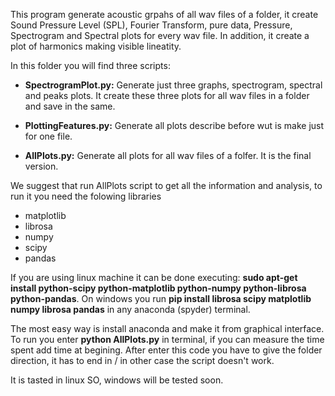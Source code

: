 This program generate acoustic grpahs of all wav files of a folder, it create Sound Pressure Level (SPL), Fourier Transform, pure data, Pressure, Spectrogram and Spectral plots for every wav file.
In addition, it create a plot of harmonics making visible lineatity. 

In this folder you will find three scripts:

*  **SpectrogramPlot.py:**
Generate just three graphs, spectrogram, spectral and peaks plots. It create these three plots for all wav files in a folder and save in the same.

*  **PlottingFeatures.py:**
Generate all plots describe before wut is make just for one file.

*  **AllPlots.py:**
  Generate all plots for all wav files of a folfer. It is the final version.
  
  
We suggest that run AllPlots script to get all the information and analysis, to run it you need the folowing libraries

* matplotlib
* librosa
* numpy
* scipy
* pandas
 
If you are using linux machine it can be done executing: **sudo apt-get install python-scipy python-matplotlib python-numpy python-librosa python-pandas**.
On windows you run **pip install librosa scipy matplotlib numpy librosa pandas** in any anaconda (spyder) terminal. 

The most easy way is install anaconda and make it from graphical interface.
To run you enter **python  AllPlots.py** in terminal, if you can measure the time spent add time at begining. 
After enter this code you have to give the folder direction, it has to end in / in other case the script doesn't work.

It is tasted in linux SO, windows will be tested soon.
